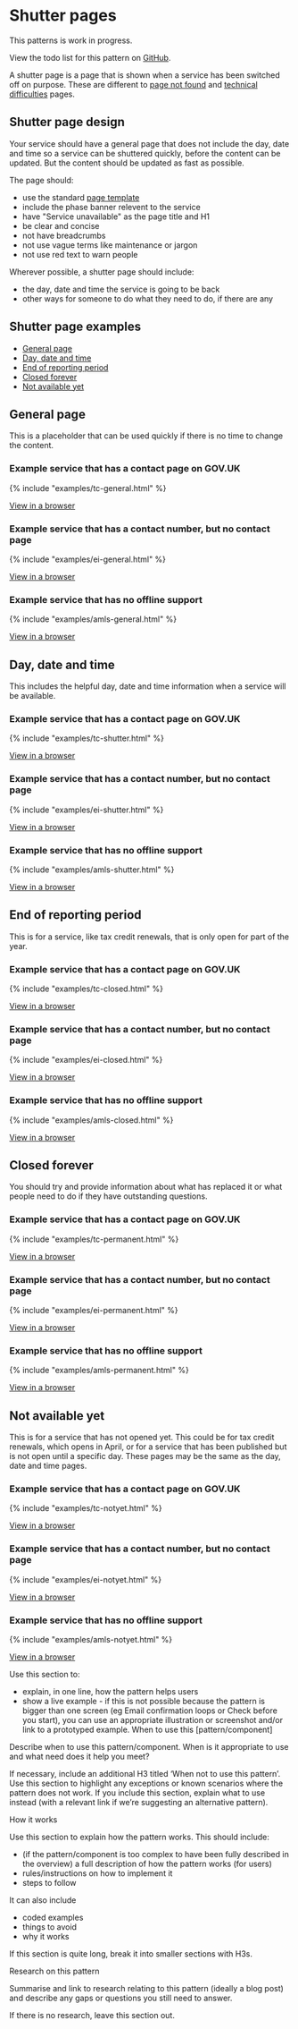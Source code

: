 # Shutter pages

<div class="alert alert--info">

This patterns is work in progress.

View the todo list for this pattern on [GitHub](https://github.com/hmrc/design-language-documentation/issues/103).

</div>

A shutter page is a page that is shown when a service has been switched off on purpose. These are different to [page not found](/pages/404-pages/index) and [technical difficulties](/pages/500-pages/index) pages.

## Shutter page design

Your service should have a general page that does not include the day, date and time so a service can be shuttered quickly, before the content can be updated. But the content should be updated as fast as possible.

The page should:

*   use the standard [page template](/pages/page-template/index)
*   include the phase banner relevent to the service
*   have "Service unavailable" as the page title and H1
*   be clear and concise
*   not have breadcrumbs
*   not use vague terms like maintenance or jargon
*   not use red text to warn people

Wherever possible, a shutter page should include:

*   the day, date and time the service is going to be back
*   other ways for someone to do what they need to do, if there are any

## Shutter page examples

*   [General page](#general-page)
*   [Day, date and time](#day-date-and-time)
*   [End of reporting period](#end-of-reporting-period)
*   [Closed forever](#closed-forever)
*   [Not available yet](#not-available-yet)

## General page

This is a placeholder that can be used quickly if there is no time to change the content.

### Example service that has a contact page on GOV.UK

<div class="scale-wrapper">

<div class="scale">{% include "examples/tc-general.html" %}</div>

</div>

[View in a browser](examples/tc-general.html)

### Example service that has a contact number, but no contact page

<div class="scale-wrapper">

<div class="scale">{% include "examples/ei-general.html" %}</div>

</div>

[View in a browser](examples/ei-general.html)

### Example service that has no offline support

<div class="scale-wrapper">

<div class="scale">{% include "examples/amls-general.html" %}</div>

</div>

[View in a browser](examples/amls-general.html)

## Day, date and time

This includes the helpful day, date and time information when a service will be available.

### Example service that has a contact page on GOV.UK

<div class="scale-wrapper">

<div class="scale">{% include "examples/tc-shutter.html" %}</div>

</div>

[View in a browser](examples/tc-shutter.html)

### Example service that has a contact number, but no contact page

<div class="scale-wrapper">

<div class="scale">{% include "examples/ei-shutter.html" %}</div>

</div>

[View in a browser](examples/ei-shutter.html)

### Example service that has no offline support

<div class="scale-wrapper">

<div class="scale">{% include "examples/amls-shutter.html" %}</div>

</div>

[View in a browser](examples/amls-shutter.html)

## End of reporting period

This is for a service, like tax credit renewals, that is only open for part of the year.

### Example service that has a contact page on GOV.UK

<div class="scale-wrapper">

<div class="scale">{% include "examples/tc-closed.html" %}</div>

</div>

[View in a browser](examples/tc-closed.html)

### Example service that has a contact number, but no contact page

<div class="scale-wrapper">

<div class="scale">{% include "examples/ei-closed.html" %}</div>

</div>

[View in a browser](examples/ei-closed.html)

### Example service that has no offline support

<div class="scale-wrapper">

<div class="scale">{% include "examples/amls-closed.html" %}</div>

</div>

[View in a browser](examples/amls-closed.html)

## Closed forever

You should try and provide information about what has replaced it or what people need to do if they have outstanding questions.

### Example service that has a contact page on GOV.UK

<div class="scale-wrapper">

<div class="scale">{% include "examples/tc-permanent.html" %}</div>

</div>

[View in a browser](examples/tc-permanent.html)

### Example service that has a contact number, but no contact page

<div class="scale-wrapper">

<div class="scale">{% include "examples/ei-permanent.html" %}</div>

</div>

[View in a browser](examples/ei-permanent.html)

### Example service that has no offline support

<div class="scale-wrapper">

<div class="scale">{% include "examples/amls-permanent.html" %}</div>

</div>

[View in a browser](examples/amls-permanent.html)

## Not available yet

This is for a service that has not opened yet. This could be for tax credit renewals, which opens in April, or for a service that has been published but is not open until a specific day. These pages may be the same as the day, date and time pages.

### Example service that has a contact page on GOV.UK

<div class="scale-wrapper">

<div class="scale">{% include "examples/tc-notyet.html" %}</div>

</div>

[View in a browser](examples/tc-notyet.html)

### Example service that has a contact number, but no contact page

<div class="scale-wrapper">

<div class="scale">{% include "examples/ei-notyet.html" %}</div>

</div>

[View in a browser](examples/ei-notyet.html)

### Example service that has no offline support

<div class="scale-wrapper">

<div class="scale">{% include "examples/amls-notyet.html" %}</div>

</div>

[View in a browser](examples/amls-notyet.html)

Use this section to:

- explain, in one line, how the pattern helps users
- show a live example - if this is not possible because the pattern is bigger than one screen (eg Email confirmation loops or Check before you start), you can use an appropriate illustration or screenshot and/or link to a prototyped example. 
When to use this [pattern/component] 

Describe when to use this pattern/component. When is it appropriate to use and what need does it help you meet?

If necessary, include an additional H3 titled ‘When not to use this pattern’. Use this section to highlight any exceptions or known scenarios where the pattern does not work. If you include this section, explain what to use instead (with a relevant link if we’re suggesting an alternative pattern).

How it works 

Use this section to explain how the pattern works. This should include:


- (if the pattern/component is too complex to have been fully described in the overview) a full description of how the pattern works (for users)
- rules/instructions on how to implement it
- steps to follow

It can also include


- coded examples
- things to avoid
- why it works

If this section is quite long, break it into smaller sections with H3s.

Research on this pattern

Summarise and link to research relating to this pattern (ideally a blog post) and describe any gaps or questions you still need to answer.

If there is no research, leave this section out.